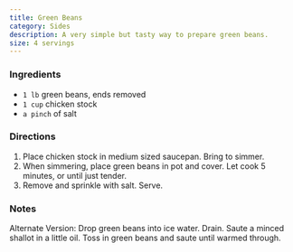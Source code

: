 ```yaml
---
title: Green Beans
category: Sides
description: A very simple but tasty way to prepare green beans.
size: 4 servings
---
```


### Ingredients

* `1 lb` green beans, ends removed
* `1 cup` chicken stock
* `a pinch` of salt

### Directions

1. Place chicken stock in medium sized saucepan. Bring to simmer. 
2. When simmering, place green beans in pot and cover. Let cook 5 minutes, or until just tender. 
3. Remove and sprinkle with salt. Serve.

### Notes

Alternate Version: Drop green beans into ice water. Drain. Saute a minced shallot in a little oil. Toss in green beans and saute until warmed through.